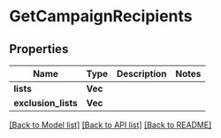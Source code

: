 # GetCampaignRecipients

## Properties

Name | Type | Description | Notes
------------ | ------------- | ------------- | -------------
**lists** | **Vec<i64>** |  | 
**exclusion_lists** | **Vec<i64>** |  | 

[[Back to Model list]](../README.md#documentation-for-models) [[Back to API list]](../README.md#documentation-for-api-endpoints) [[Back to README]](../README.md)


